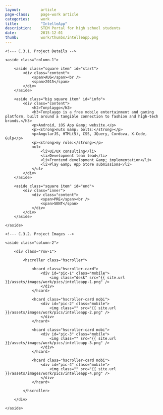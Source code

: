 ```yaml
---
layout: 		article
page-class: 	page-work article
categories: 	work
title:  		"IntelleApp"
description:	STEM Portal for high school students
date:   		2015-12-01
thumb: 			work/thumbs/intelleapp.png
---
```


<!--- C.3. CONTENT AREA ------------------------------------------------------------------------------------------- --> 

<section class="project" id="intelleapp">

    <!--- C.3.1. Project Details -->
    
    <aside class="column-1">

        <aside class="square item" id="start">
            <div class="content">
                <span>AUG</span><br />
                <span>2015</span>
            </div>
        </aside>

        <aside class="big square item" id="info">
            <div class="content">
                <h2>Tonplaygo</h2>
                <h3>Tonplaygo is a free mobile entertainment and gaming platform, built around a tangible connection to fashion and high-tech brands.</h3>
                <p>Android, iOS App &amp; website.</p>
                <p><strong>nuts &amp; bolts:</strong></p>
                <p>AngularJS, HTML(5), CSS, JQuery, Cordova, X-Code, Gulp</p>
                <p><strong>my role:</strong></p>
                <ul>
                    <li>UI/UX consulting</li>
                    <li>Development team lead</li>
                    <li>Frontend development &amp; implementation</li>
                    <li>Play &amp; App Store submissions</li>
                </ul>
            </div>    
        </aside>

        <aside class="square item" id="end">
            <div class="inner">
                <div class="content">
                    <span>PRE</span><br />
                    <span>SENT</span>
                </div>
            </div>  
        </aside>
    
    </aside>
    
    <!--- C.3.2. Project Images -->
    
    <aside class="column-2">
    
        <div class="row-1">
        
            <hscroller class="hscroller">

                <hcard class="hscroller-card">
                    <div id="pic-1" class="mobile">
                        <img class="desk" src="{{ site.url }}/assets/images/work/pics/intelleapp-1.png" />
                    </div>
                </hcard>

                <hcard class="hscroller-card mobi">
                    <div id="pic-2" class="mobile">
                        <img class="" src="{{ site.url }}/assets/images/work/pics/intelleapp-2.png" />
                    </div>
                </hcard>

                <hcard class="hscroller-card mobi">
                    <div id="pic-3" class="mobile">
                        <img class="" src="{{ site.url }}/assets/images/work/pics/intelleapp-3.png" />
                    </div>
                </hcard>

                <hcard class="hscroller-card mobi">
                    <div id="pic-4" class="mobile">
                        <img class="" src="{{ site.url }}/assets/images/work/pics/intelleapp-4.png" />
                    </div>
                </hcard>

            </hscroller>
            
        </div>

    </aside>
    
</section>

<!--- C.3. END --------------------------------------------------------------------------------------------------- --> 

<div class="wrapper"></div>